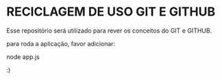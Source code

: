 <h1>RECICLAGEM DE USO GIT E GITHUB</h1>

Esse repositório será utilizado para rever os conceitos do GIT e GITHUB.

para roda a aplicação, favor adicionar:

node app.js


:)